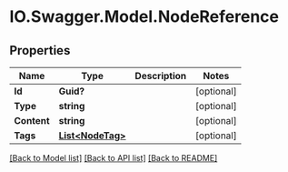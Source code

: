 # IO.Swagger.Model.NodeReference
## Properties

Name | Type | Description | Notes
------------ | ------------- | ------------- | -------------
**Id** | **Guid?** |  | [optional] 
**Type** | **string** |  | [optional] 
**Content** | **string** |  | [optional] 
**Tags** | [**List&lt;NodeTag&gt;**](NodeTag.md) |  | [optional] 

[[Back to Model list]](../README.md#documentation-for-models) [[Back to API list]](../README.md#documentation-for-api-endpoints) [[Back to README]](../README.md)

